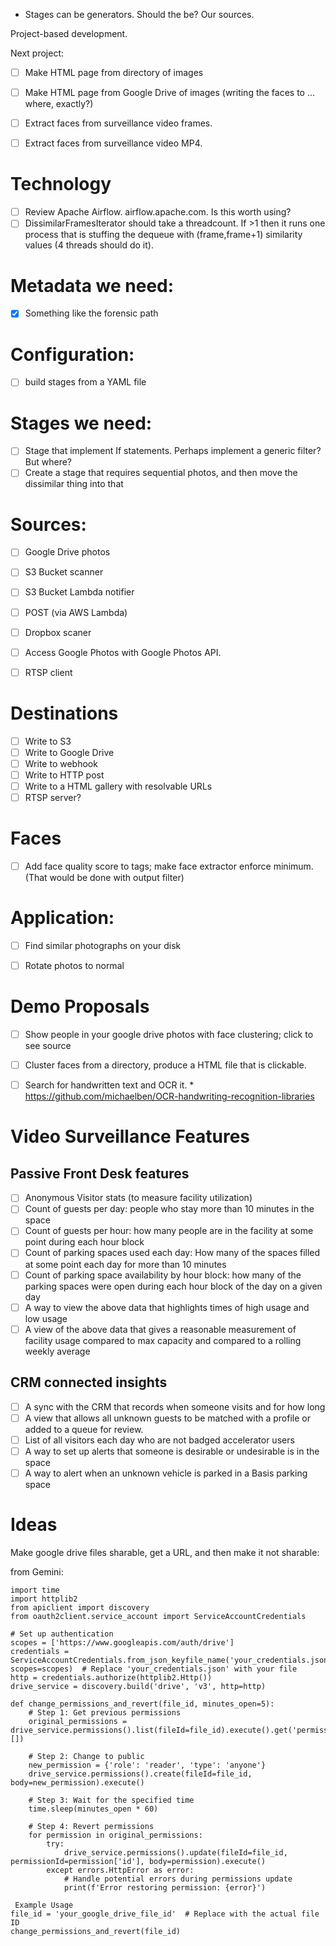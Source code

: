 - Stages can be generators. Should the be? Our sources.

Project-based development.


Next project:
- [ ] Make HTML page from directory of images
- [ ] Make HTML page from Google Drive of images (writing the faces to ... where, exactly?)
- [ ] Extract faces from surveillance video frames.
- [ ] Extract faces from surveillance video MP4.



# Technology
- [ ] Review Apache Airflow. airflow.apache.com. Is this worth using?
- [ ] DissimilarFramesIterator should take a threadcount. If >1 then it runs one process that is stuffing the dequeue with (frame,frame+1) similarity values (4 threads should do it).

# Metadata we need:
- [x] Something like the forensic path

# Configuration:
- [ ] build stages from a YAML file

# Stages we need:
- [ ] Stage that implement If statements. Perhaps implement a generic filter? But where?
- [ ] Create a stage that requires sequential photos, and then move the dissimilar thing into that

# Sources:
- [ ] Google Drive photos
- [ ] S3 Bucket scanner
- [ ] S3 Bucket Lambda notifier
- [ ] POST (via AWS Lambda)
- [ ] Dropbox scaner
- [ ] Access Google Photos with Google Photos API.
- [ ] RTSP client


# Destinations
- [ ] Write to S3
- [ ] Write to Google Drive
- [ ] Write to webhook
- [ ] Write to HTTP post
- [ ] Write to a HTML gallery with resolvable URLs
- [ ] RTSP server?

# Faces
- [ ] Add face quality score to tags; make face extractor enforce minimum. (That would be done with output filter)

# Application:
- [ ] Find similar photographs on your disk
- [ ] Rotate photos to normal


# Demo Proposals
- [ ] Show people in your google drive photos with face clustering; click to see source
- [ ] Cluster faces from a directory, produce a HTML file that is clickable.
- [ ] Search for handwritten text and OCR it. * https://github.com/michaelben/OCR-handwriting-recognition-libraries


# Video Surveillance Features
## Passive Front Desk features
- [ ] Anonymous Visitor stats (to measure facility utilization)
- [ ] Count of guests per day: people who stay more than 10 minutes in the space
- [ ] Count of guests per hour: how many people are in the facility at some point during each hour block
- [ ] Count of parking spaces used each day: How many of the spaces filled at some point each day for more than 10 minutes
- [ ] Count of parking space availability by hour block: how many of the parking spaces were open during each hour block of the day on a given day
- [ ] A way to view the above data that highlights times of high usage and low usage
- [ ] A view of the above data that gives a reasonable measurement of facility usage compared to max capacity and compared to a rolling weekly average

## CRM connected insights
- [ ] A sync with the CRM that records when someone visits and for how long
- [ ] A view that allows all unknown guests to be matched with a profile or added to a queue for review.
- [ ] List of all visitors each day who are not badged accelerator users
- [ ] A way to set up alerts that someone is desirable or undesirable is in the space
- [ ] A way to alert when an unknown vehicle is parked in a Basis parking space

# Ideas
Make google drive files sharable, get a URL, and then make it not sharable:

from Gemini:
```
import time
import httplib2
from apiclient import discovery
from oauth2client.service_account import ServiceAccountCredentials

# Set up authentication
scopes = ['https://www.googleapis.com/auth/drive']
credentials = ServiceAccountCredentials.from_json_keyfile_name('your_credentials.json', scopes=scopes)  # Replace 'your_credentials.json' with your file
http = credentials.authorize(httplib2.Http())
drive_service = discovery.build('drive', 'v3', http=http)

def change_permissions_and_revert(file_id, minutes_open=5):
    # Step 1: Get previous permissions
    original_permissions = drive_service.permissions().list(fileId=file_id).execute().get('permissions', [])

    # Step 2: Change to public
    new_permission = {'role': 'reader', 'type': 'anyone'}
    drive_service.permissions().create(fileId=file_id, body=new_permission).execute()

    # Step 3: Wait for the specified time
    time.sleep(minutes_open * 60)

    # Step 4: Revert permissions
    for permission in original_permissions:
        try:
            drive_service.permissions().update(fileId=file_id, permissionId=permission['id'], body=permission).execute()
        except errors.HttpError as error:
            # Handle potential errors during permissions update
            print(f'Error restoring permission: {error}')

 Example Usage
file_id = 'your_google_drive_file_id'  # Replace with the actual file ID
change_permissions_and_revert(file_id)
```
